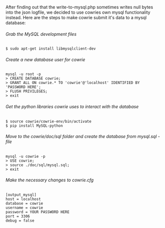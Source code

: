 After finding out that the write-to-mysql.php sometimes writes null bytes into the json logfile, we decided to
use cowries own mysql functionality instead. Here are the steps to make cowrie submit it's data to a mysql database:

###### Grab the MySQL development files
```
$ sudo apt-get install libmysqlclient-dev
```

###### Create a new database user for cowrie
```
mysql -u root -p
> CREATE DATABASE cowrie;
> GRANT ALL ON cowrie.* TO 'cowrie'@'localhost' IDENTIFIED BY 'PASSWORD HERE';
> FLUSH PRIVILEGES;
> exit
```

###### Get the python libraries cowrie uses to interact with the database
```
$ source cowrie/cowrie-env/bin/activate
$ pip install MySQL-python
```

###### Move to the cowrie/doc/sql folder and create the database from mysql.sql -file
```
mysql -u cowrie -p
> USE cowrie;
> source ./doc/sql/mysql.sql;
> exit
```
###### Make the necessary changes to cowrie.cfg
```
[output_mysql]
host = localhost
database = cowrie
username = cowrie
password = YOUR PASSWORD HERE
port = 3306
debug = false
```
